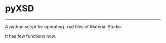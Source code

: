 # pyXSD
---

A python script for operating .xsd files of Material Studio.

It has few functions now.
